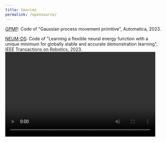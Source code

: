 ```yaml
---
title: Sources
permalink: /opensource/
---
```


[GPMP](files/GPMP_openSourced.zip): Code of "Gaussian process movement primitive", Automatica, 2023.

[NEUM-DS](files/NEUM_openSOurced.zip): Code of "Learning a flexible neural energy function with a unique minimum for globally stable and accurate demonstration learning", IEEE Transactions on Robotics, 2023.
<video width="480" height="270" controls>
  <source src="files/NEUM-DS.mp4" type="video/mp4">
  Your browser does not support the video tag.
</video>
